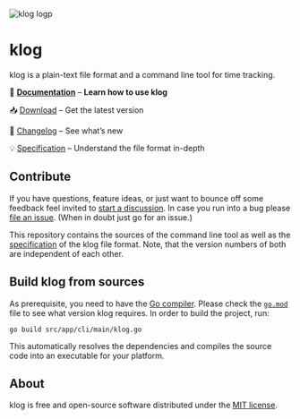 ![klog logp](https://klog.jotaen.net/logo/klog-black-small.svg)

# klog

klog is a plain-text file format and a command line tool for time tracking.

📕 [**Documentation**](https://klog.jotaen.net) – **Learn how to use klog**

📥 [Download](INSTALL.md) – Get the latest version

📢 [Changelog](https://github.com/jotaen/klog/blob/main/CHANGELOG.md) – See what’s new

💡 [Specification](Specification.md) – Understand the file format in-depth

## Contribute

If you have questions, feature ideas, or just want to bounce off some feedback
feel invited to [start a discussion](https://github.com/jotaen/klog/discussions).
In case you run into a bug please [file an issue](https://github.com/jotaen/klog/issues).
(When in doubt just go for an issue.)

This repository contains the sources of the command line tool as well as
the [specification](Specification.md) of the klog file format. Note, that the
version numbers of both are independent of each other.

## Build klog from sources

As prerequisite, you need to have the [Go compiler](https://golang.org/doc/install).
Please check the [`go.mod`](go.mod) file to see what version klog requires. 
In order to build the project, run:

```
go build src/app/cli/main/klog.go
```

This automatically resolves the dependencies and compiles the source code into an
executable for your platform.

## About

klog is free and open-source software distributed under the [MIT license](LICENSE.txt).
